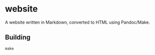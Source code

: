 # website

A website written in Markdown, converted to HTML using Pandoc/Make.

## Building
```
make
```

